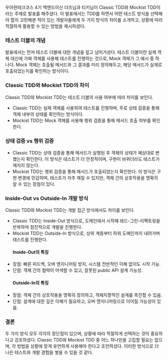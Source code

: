 <p>우아한테크코스 4기 백엔드이신 더즈님과 티키님이 Classic TDD와 Mockist TDD이라는 주제로 발표를 해주셨다. 이 발표에서는 TDD를 하면서 어떤 테스트 방식을 선택해야 할지 고민해본 적이 있는 개발자들에게 두 가지 방식의 차이를 소개하고, 상황에 따라 적절하게 활용할 수 있는 방법을 제시하셨다.</p>
<h3 id="테스트-더블의-개념">테스트 더블의 개념</h3>
<p>발표에서는 먼저 테스트 더블에 대한 개념을 짚고 넘어가셨다. 테스트 더블이란 실제 객체 대신에 가짜 객체를 사용해 테스트를 진행하는 것으로, Mock 객체가 그 예시 중 하나다. Mock 객체는 호출될 메서드와 그 결과를 미리 정의해두고, 해당 메서드가 실제로 호출되었는지를 확인하는 방식이다.</p>
<h3 id="classic-tdd와-mockist-tdd의-차이">Classic TDD와 Mockist TDD의 차이</h3>
<p>Classic TDD와 Mockist TDD는 테스트 더블의 사용 여부에 따라 차이를 보인다.</p>
<ul>
<li>Classic TDD는 실제 객체를 사용하여 테스트를 진행하며, 주로 상태 검증을 통해 객체 내부의 상태를 확인하는 방식이다.</li>
<li>Mockist TDD는 Mock 객체를 사용해 행위 검증을 통해 메서드 호출 여부를 확인한다.</li>
</ul>
<h3 id="상태-검증-vs-행위-검증">상태 검증 vs 행위 검증</h3>
<ul>
<li>Classic TDD는 상태 검증을 통해 메서드가 실행된 후 객체의 상태가 예상대로 변했는지 확인한다. 이 방식은 테스트가 더 안정적이며, 구현이 바뀌더라도 테스트가 깨지지 않는다.</li>
<li>Mockist TDD는 행위 검증을 통해 메서드가 호출되었는지 확인한다. 이 방식은 구현 변경에 민감하며, 테스트가 자주 깨질 수 있지만, 객체 간의 상호작용을 명확히 알 수 있는 장점이 있다.</li>
</ul>
<h3 id="inside-out-vs-outside-in-개발-방식">Inside-Out vs Outside-In 개발 방식</h3>
<p>Classic TDD와 Mockist TDD는 개발 접근 방식에서도 차이를 보인다.</p>
<ul>
<li>Classic TDD는 Inside-Out 방식으로, 도메인에서 시작해 레드-그린-리팩토링을 반복하며 점진적으로 개발을 진행한다.</li>
<li>Mockist TDD는 Outside-In 방식으로, 상위 계층부터 하위 도메인까지 내려가며 테스트를 진행한다.<h4 id="inside-out의-특징">Inside-Out의 특징</h4>
</li>
<li>장점: 빠른 피드백, 오버 엔지니어링 방지, 시스템 전반적인 이해 없이도 시작 가능.</li>
<li>단점: 객체 간의 협력이 어색할 수 있고, 잘못된 public API 설계 가능성.<h4 id="outside-in의-특징">Outside-In의 특징</h4>
</li>
<li>장점: 객체 간의 상호작용을 명확히 정의하고, 객체지향적인 설계를 촉진할 수 있음.</li>
<li>단점: 설계에 대한 깊은 이해가 필요하고, 오버 엔지니어링으로 이어질 가능성이 있음.</li>
</ul>
<h3 id="결론">결론</h3>
<p>두 가지 방식 모두 각각의 장단점이 있으며, 상황에 따라 적절하게 선택하는 것이 중요하다고 강조하셨다. Classic TDD와 Mockist TDD 중 어느 하나만을 고집할 필요는 없으며, 각 방법을 상황에 맞게 유연하게 사용해야 한다고 조언하셨다. 이러한 방식으로 더 나은 테스트와 개발 경험을 쌓을 수 있을 것 같다.</p>